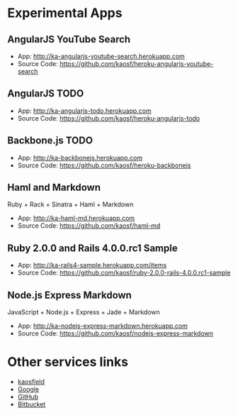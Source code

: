 # Experimental Apps

## AngularJS YouTube Search

* App: http://ka-angularjs-youtube-search.herokuapp.com
* Source Code: https://github.com/kaosf/heroku-angularjs-youtube-search

## AngularJS TODO

* App: http://ka-angularjs-todo.herokuapp.com
* Source Code: https://github.com/kaosf/heroku-angularjs-todo

## Backbone.js TODO

* App: http://ka-backbonejs.herokuapp.com
* Source Code: https://github.com/kaosf/heroku-backbonejs

## Haml and Markdown

Ruby + Rack + Sinatra + Haml + Markdown

* App: http://ka-haml-md.herokuapp.com
* Source Code: https://github.com/kaosf/haml-md

## Ruby 2.0.0 and Rails 4.0.0.rc1 Sample

* App: http://ka-rails4-sample.herokuapp.com/items
* Source Code: https://github.com/kaosf/ruby-2.0.0-rails-4.0.0.rc1-sample

## Node.js Express Markdown

JavaScript + Node.js + Express + Jade + Markdown

* App: http://ka-nodejs-express-markdown.herokuapp.com
* Source Code: https://github.com/kaosf/nodejs-express-markdown

# Other services links

* [kaosfield](http://www.kaosfield.net)
* [Google](https://google.com)
* [GitHub](https://github.com/kaosf)
* [Bitbucket](https://bitbucket.org/kaosf)
